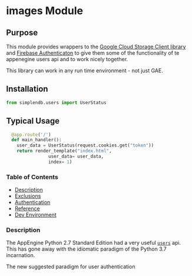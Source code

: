 # images Module
## Purpose

This module provides wrappers to the [Google Cloud Storage Client library](https://googleapis.github.io/google-cloud-python/latest/index.html)  and [Firebase Authenticaton]() to give them some of the functionality of te appenegine users api and to work nicely together.

This library can work in any run time environment - not just GAE.

## Installation

```python
from simplendb.users import UserStatus
```

## Typical Usage

```python
  @app.route('/')
  def main_handler():
    user_data = UserStatus(request.cookies.get("token"))
    return render_template("index.html", 
                user_data= user_data,
                index= 1)
```
### Table of Contents

- [Description]()
- [Exclusions]()
- [Authentication]()
- [Reference]()
- [Dev Environment]()

### Description

The AppEngine Python 2.7 Standard Edition had a very useful [`users`](https://cloud.google.com/appengine/docs/standard/python/users/) api. This has gone away with the idiomatic paradigm of the Python 3.7 incarnation.

The new suggested paradigm for user authentication 
